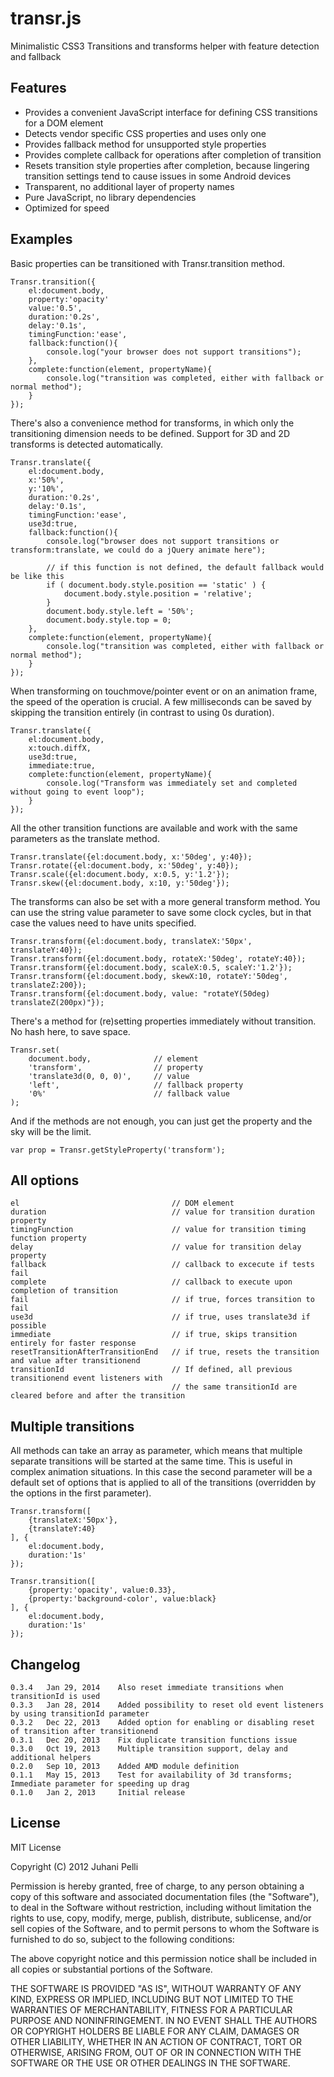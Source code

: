 transr.js
=========

Minimalistic CSS3 Transitions and transforms helper with feature detection and fallback


Features
--------

  * Provides a convenient JavaScript interface for defining CSS transitions for a DOM element
  * Detects vendor specific CSS properties and uses only one
  * Provides fallback method for unsupported style properties
  * Provides complete callback for operations after completion of transition
  * Resets transition style properties after completion, because lingering transition
    settings tend to cause issues in some Android devices
  * Transparent, no additional layer of property names
  * Pure JavaScript, no library dependencies
  * Optimized for speed


Examples
--------

Basic properties can be transitioned with Transr.transition method.

    Transr.transition({
        el:document.body,
        property:'opacity'
        value:'0.5',
        duration:'0.2s',
        delay:'0.1s',
        timingFunction:'ease',
        fallback:function(){
            console.log("your browser does not support transitions");
        },
        complete:function(element, propertyName){
            console.log("transition was completed, either with fallback or normal method");
        }
    });

There's also a convenience method for transforms, in which only the transitioning dimension needs to be defined. Support for 3D and 2D transforms is detected automatically.

    Transr.translate({
        el:document.body,
        x:'50%',
        y:'10%',
        duration:'0.2s',
        delay:'0.1s',
        timingFunction:'ease',
        use3d:true,
        fallback:function(){
            console.log("browser does not support transitions or transform:translate, we could do a jQuery animate here");

            // if this function is not defined, the default fallback would be like this
            if ( document.body.style.position == 'static' ) {
                document.body.style.position = 'relative';
            }
            document.body.style.left = '50%';
            document.body.style.top = 0;
        },
        complete:function(element, propertyName){
            console.log("transition was completed, either with fallback or normal method");
        }
    });

When transforming on touchmove/pointer event or on an animation frame, the speed of the operation is crucial. A few milliseconds can be saved by skipping the transition entirely (in contrast to using 0s duration).

    Transr.translate({
        el:document.body,
        x:touch.diffX,
        use3d:true,
        immediate:true,
        complete:function(element, propertyName){
            console.log("Transform was immediately set and completed without going to event loop");
        }
    });

All the other transition functions are available and work with the same parameters as the translate method.

    Transr.translate({el:document.body, x:'50deg', y:40});
    Transr.rotate({el:document.body, x:'50deg', y:40});
    Transr.scale({el:document.body, x:0.5, y:'1.2'});
    Transr.skew({el:document.body, x:10, y:'50deg'});

The transforms can also be set with a more general transform method. You can use the string value parameter to save some clock cycles, but in that case the values need to have units specified.

    Transr.transform({el:document.body, translateX:'50px', translateY:40});
    Transr.transform({el:document.body, rotateX:'50deg', rotateY:40});
    Transr.transform({el:document.body, scaleX:0.5, scaleY:'1.2'});
    Transr.transform({el:document.body, skewX:10, rotateY:'50deg', translateZ:200});
    Transr.transform({el:document.body, value: "rotateY(50deg) translateZ(200px)"});


There's a method for (re)setting properties immediately without transition. No hash here, to save space.

    Transr.set(
        document.body,              // element
        'transform',                // property
        'translate3d(0, 0, 0)',     // value
        'left',                     // fallback property
        '0%'                        // fallback value
    );

And if the methods are not enough, you can just get the property and the sky will be the limit.

    var prop = Transr.getStyleProperty('transform');

All options
-------

    el                                  // DOM element
    duration                            // value for transition duration property
    timingFunction                      // value for transition timing function property
    delay                               // value for transition delay property
    fallback                            // callback to excecute if tests fail
    complete                            // callback to execute upon completion of transition
    fail                                // if true, forces transition to fail
    use3d                               // if true, uses translate3d if possible
    immediate                           // if true, skips transition entirely for faster response
    resetTransitionAfterTransitionEnd   // if true, resets the transition and value after transitionend
    transitionId                        // If defined, all previous transitionend event listeners with
                                        // the same transitionId are cleared before and after the transition


Multiple transitions
--------------------

All methods can take an array as parameter, which means that multiple separate transitions will be started at the same time. This is useful in complex animation situations. In this case the second parameter will be a default set of options that is applied to all of the transitions (overridden by the options in the first parameter).

    Transr.transform([
        {translateX:'50px'},
        {translateY:40}
    ], {
        el:document.body,
        duration:'1s'
    });

    Transr.transition([
        {property:'opacity', value:0.33},
        {property:'background-color', value:black}
    ], {
        el:document.body,
        duration:'1s'
    });


Changelog
---------
    0.3.4   Jan 29, 2014    Also reset immediate transitions when transitionId is used
    0.3.3   Jan 28, 2014    Added possibility to reset old event listeners by using transitionId parameter
    0.3.2   Dec 22, 2013    Added option for enabling or disabling reset of transition after transitionend
    0.3.1   Dec 20, 2013    Fix duplicate transition functions issue
    0.3.0   Oct 19, 2013    Multiple transition support, delay and additional helpers
    0.2.0   Sep 10, 2013    Added AMD module definition
    0.1.1   May 15, 2013    Test for availability of 3d transforms; Immediate parameter for speeding up drag
    0.1.0   Jan 2, 2013     Initial release

License
-------

MIT License

Copyright (C) 2012 Juhani Pelli

Permission is hereby granted, free of charge, to any person obtaining a copy of this software and associated documentation files (the "Software"), to deal in the Software without restriction, including without limitation the rights to use, copy, modify, merge, publish, distribute, sublicense, and/or sell copies of the Software, and to permit persons to whom the Software is furnished to do so, subject to the following conditions:

The above copyright notice and this permission notice shall be included in all copies or substantial portions of the Software.

THE SOFTWARE IS PROVIDED "AS IS", WITHOUT WARRANTY OF ANY KIND, EXPRESS OR IMPLIED, INCLUDING BUT NOT LIMITED TO THE WARRANTIES OF MERCHANTABILITY, FITNESS FOR A PARTICULAR PURPOSE AND NONINFRINGEMENT. IN NO EVENT SHALL THE AUTHORS OR COPYRIGHT HOLDERS BE LIABLE FOR ANY CLAIM, DAMAGES OR OTHER LIABILITY, WHETHER IN AN ACTION OF CONTRACT, TORT OR OTHERWISE, ARISING FROM, OUT OF OR IN CONNECTION WITH THE SOFTWARE OR THE USE OR OTHER DEALINGS IN THE SOFTWARE.